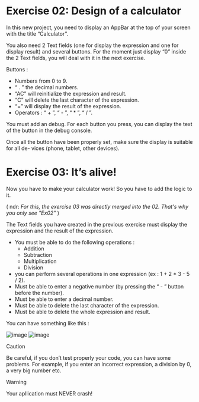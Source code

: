 # Exercise 02: Design of a calculator

In this new project, you need to display an AppBar at the top of your screen with the
title “Calculator”.

You also need 2 Text fields (one for display the expression and one for display result) and
several buttons. For the moment just display “0” inside the 2 Text fields, you will deal with it in the next exercise.

Buttons :
- Numbers from 0 to 9.
- “ . ” the decimal numbers.
- “AC” will reinitialize the expression and result.
- “C” will delete the last character of the expression.
- “=” will display the result of the expression.
- Operators : “ + ”, “ - ”, “ * ”, “ / ”.

You must add an debug. For each button you press, you can display the text of the
button in the debug console.

Once all the button have been properly set, make sure the display is suitable for all de-
vices (phone, tablet, other devices).

# Exercise 03: It’s alive!

Now you have to make your calculator work!
So you have to add the logic to it.

( ndr: *For this, the exercise 03 was directly merged into the 02. That's why you only see "Ex02"* )

The Text fields you have created in the previous exercise must display the expression and
the result of the expression.
- You must be able to do the following operations :
  - Addition
  - Subtraction
  - Multiplication
  - Division
- you can perform several operations in one expression (ex : 1 + 2 * 3 - 5 / 2).
- Must be able to enter a negative number (by pressing the “ - ” button before the
number).
- Must be able to enter a decimal number.
- Must be able to delete the last character of the expression.
- Must be able to delete the whole expression and result.

You can have something like this :

![image](https://github.com/sansho88/calculator/assets/1939201/07b51ef7-b48e-4108-8780-14c559065b16)
![image](https://github.com/sansho88/calculator/assets/1939201/e63fae8b-5096-46c3-921d-7c4428808485)



> [!CAUTION]
> Be careful, if you don’t test properly your code, you can have some problems. For example, if you enter an incorrect expression, a division by 0, a very big number etc.

> [!WARNING]
> Your apllication must NEVER crash!
